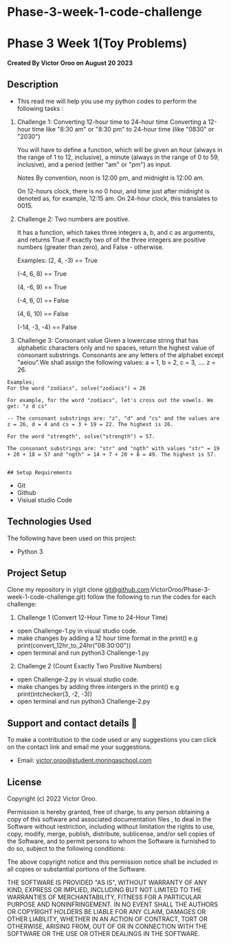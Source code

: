 # Phase-3-week-1-code-challenge

# Phase 3 Week 1(Toy Problems)
#### Created By Victor Oroo on August 20 2023

## Description

- This read me will help you use my python codes to perform the following tasks :


1. Challenge 1: Converting 12-hour time to 24-hour time
   Converting a 12-hour time like "8:30 am" or "8:30 pm" to 24-hour time (like "0830" or "2030") 

   You will have to define a function, which will be given an hour (always in the range of 1 to 12, inclusive), a minute (always in the range of 0 to 59, inclusive), and a period (either "am" or "pm") as input.

  

   Notes
   By convention, noon is 12:00 pm, and midnight is 12:00 am.

   On 12-hours clock, there is no 0 hour, and time just after midnight is denoted as, for example, 12:15 am. On 24-hour clock, this translates to 0015.

 2. Challenge 2: Two numbers are positive.
    
    It has a function, which takes three integers a, b, and c as arguments, and returns True if exactly two of of the three integers are positive numbers (greater than zero), and False - otherwise.

    Examples:
    (2, 4, -3) == True

    (-4, 6, 8) == True

    (4, -6, 9) == True

    (-4, 6, 0) == False

    (4, 6, 10) == False

    (-14, -3, -4) == False 


  3.  Challenge 3: Consonant value
    Given a lowercase string that has alphabetic characters only and no spaces, return the highest value of consonant substrings. Consonants are any letters of the alphabet except "aeiou".We shall assign the following values: a = 1, b = 2, c = 3, .... z = 26.

    Examples;
    For the word "zodiacs", solve("zodiacs") = 26

    For example, for the word "zodiacs", let's cross out the vowels. We get: "z d cs"

    -- The consonant substrings are: "z", "d" and "cs" and the values are z = 26, d = 4 and cs = 3 + 19 = 22. The highest is 26.

    For the word "strength", solve("strength") = 57.

    The consonant substrings are: "str" and "ngth" with values "str" = 19 + 20 + 18 = 57 and "ngth" = 14 + 7 + 20 + 8 = 49. The highest is 57.


    ## Setup Requirements

- Git
- Github
- Visiual studio Code

## Technologies Used

The following have been used on this project:

- Python 3

## Project Setup
Clone my repository in y(git clone git@github.com:VictorOroo/Phase-3-week-1-code-challenge.git)
follow the following to run the codes for each challenge:
1. Challenge 1 (Convert 12-Hour Time to 24-Hour Time)
- open Challenge-1.py in visual studio code.
- make changes by adding a 12 hour time format in the print() e.g print(convert_12hr_to_24hr("08:30:00"))
- open terminal and  run python3 Challenge-1.py

2. Challenge 2 (Count Exactly Two Positive Numbers)
- open Challenge-2.py in visual studio code.
- make changes by adding three intergers in the print() e.g print(intchecker(3, -2, -3))   
- open terminal and  run python3 Challenge-2.py



## Support and contact details 🙂
To make a contribution to the code used or any suggestions you can click on the contact link and email me your suggestions.
- Email: victor.oroo@student.moringaschool.com

## License

Copyright (c) 2022 Victor Oroo.

Permission is hereby granted, free of charge, to any person obtaining a copy
of this software and associated documentation files , to deal
in the Software without restriction, including without limitation the rights
to use, copy, modify, merge, publish, distribute, sublicense, and/or sell
copies of the Software, and to permit persons to whom the Software is
furnished to do so, subject to the following conditions:

The above copyright notice and this permission notice shall be included in all
copies or substantial portions of the Software.

THE SOFTWARE IS PROVIDED "AS IS", WITHOUT WARRANTY OF ANY KIND, EXPRESS OR
IMPLIED, INCLUDING BUT NOT LIMITED TO THE WARRANTIES OF MERCHANTABILITY,
FITNESS FOR A PARTICULAR PURPOSE AND NONINFRINGEMENT. IN NO EVENT SHALL THE
AUTHORS OR COPYRIGHT HOLDERS BE LIABLE FOR ANY CLAIM, DAMAGES OR OTHER
LIABILITY, WHETHER IN AN ACTION OF CONTRACT, TORT OR OTHERWISE, ARISING FROM,
OUT OF OR IN CONNECTION WITH THE SOFTWARE OR THE USE OR OTHER DEALINGS IN THE
SOFTWARE.